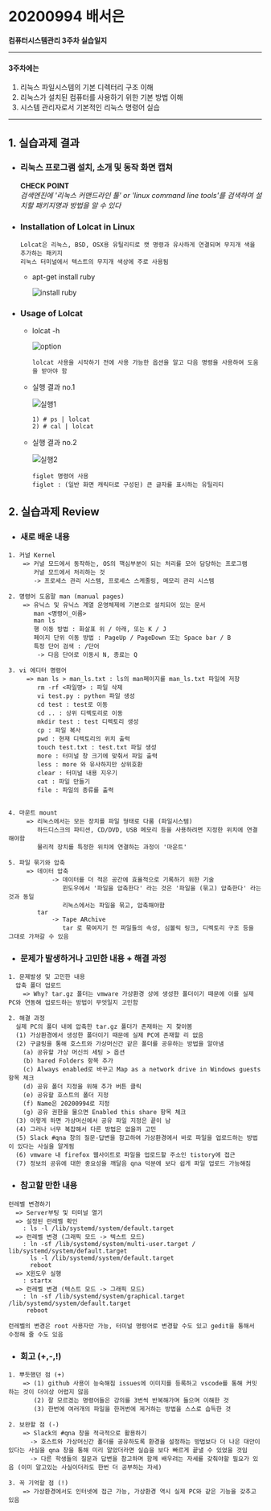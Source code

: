 # 20200994 배서은
**컴퓨터시스템관리 3주차 실습일지**

---
#### 3주차에는 
1. 리눅스 파일시스템의 기본 디렉터리 구조 이해
2. 리눅스가 설치된 컴퓨터를 사용하기 위한 기본 방법 이해
3. 시스템 관리자로서 기본적인 리눅스 명령어 실습 
---

## 1. 실습과제 결과

* ### **리눅스 프로그램 설치, 소개 및 동작 화면 캡쳐**
  
  **CHECK POINT** <br>
  *검색엔진에 '리눅스 커맨드라인 툴' or 'linux command line tools'를 검색하여 설치할 패키지명과 방법을 알 수 있다*

* ### **Installation of Lolcat in Linux** <br>
    
    ```
    Lolcat은 리눅스, BSD, OSX용 유틸리티로 캣 명령과 유사하게 연결되며 무지개 색을 추가하는 패키지
    리눅스 터미널에서 텍스트의 무지개 색상에 주로 사용됨
    ```

  - apt-get install ruby

    ![install ruby](https://user-images.githubusercontent.com/77660379/111276033-3c41a800-867a-11eb-9353-6ee0228e1e55.JPG)

* ### **Usage of Lolcat**
  - lolcat -h

    ![option](https://user-images.githubusercontent.com/77660379/111276383-a3f7f300-867a-11eb-807f-aa18dd25fb11.JPG)

    ```
    lolcat 사용을 시작하기 전에 사용 가능한 옵션을 알고 다음 명령을 사용하여 도움을 받아야 함
    ```
  - 실행 결과 no.1

    ![실행1](https://user-images.githubusercontent.com/77660379/111276537-c984fc80-867a-11eb-8224-d785f36730d4.JPG)

    ```
    1) # ps | lolcat
    2) # cal | lolcat
    ```

  - 실행 결과 no.2

    ![실행2](https://user-images.githubusercontent.com/77660379/111276733-ffc27c00-867a-11eb-9229-bfa957f0af25.JPG)

    ```
    figlet 명령어 사용
    figlet : (일반 화면 캐릭터로 구성된) 큰 글자를 표시하는 유틸리티
    ```

## 2. 실습과제 Review
* ### **새로 배운 내용**
```
1. 커널 Kernel
    => 커널 모드에서 동작하는, OS의 핵심부분이 되는 처리를 모아 담당하는 프로그램
       커널 모드에서 처리하는 것
       -> 프로세스 관리 시스템, 프로세스 스케줄링, 메모리 관리 시스템

2. 명령어 도움말 man (manual pages)
    => 유닉스 및 유닉스 계열 운영체제에 기본으로 설치되어 있는 문서
       man <명령어_이름>
       man ls
       행 이동 방법 : 화살표 위 / 아래, 또는 K / J
       페이지 단위 이동 방법 : PageUp / PageDown 또는 Space bar / B
       특정 단어 검색 : /단어
        -> 다음 단어로 이동시 N, 종료는 Q

3. vi 에디터 명령어
     => man ls > man_ls.txt : ls의 man페이지를 man_ls.txt 파일에 저장
        rm -rf <파일명> : 파일 삭제
        vi test.py : python 파일 생성
        cd test : test로 이동
        cd .. : 상위 디렉토리로 이동
        mkdir test : test 디렉토리 생성
        cp : 파일 복사
        pwd : 현재 디렉토리의 위치 출력
        touch test.txt : test.txt 파일 생성
        more : 터미널 창 크기에 맞춰서 파일 출력
        less : more 와 유사하지만 상위호환
        clear : 터미널 내용 지우기
        cat : 파일 만들기
        file : 파일의 종류를 출력


4. 마운트 mount
     => 리눅스에서는 모든 장치를 파일 형태로 다룸 (파일시스템)
        하드디스크의 파티션, CD/DVD, USB 메모리 등을 사용하려면 지정한 위치에 연결해야함
        물리적 장치를 특정한 위치에 연결하는 과정이 '마운트'

5. 파일 묶기와 압축
     => 데이터 압축
            -> 데이터를 더 적은 공간에 효율적으로 기록하기 위한 기술
               윈도우에서 '파일을 압축한다' 라는 것은 '파일을 (묶고) 압축한다' 라는 것과 동일
               리눅스에서는 파일을 묶고, 압축해야함
        tar
            -> Tape ARchive
               tar 로 묶여지기 전 파일들의 속성, 심볼릭 링크, 디렉토리 구조 등을 그대로 가져갈 수 있음 
```

* ### **문제가 발생하거나 고민한 내용 + 해결 과정**
```
1. 문제발생 및 고민한 내용
  압축 폴더 업로드
    => Why? tar.gz 폴더는 vmware 가상환경 상에 생성한 폴더이기 때문에 이를 실제 PC와 연동해 업로드하는 방법이 무엇일지 고민함

2. 해결 과정
  실제 PC의 폴더 내에 압축한 tar.gz 폴더가 존재하는 지 찾아봄
  (1) 가상환경에서 생성한 폴더이기 때문에 실제 PC에 존재할 리 없음
  (2) 구글링을 통해 호스트와 가상머신간 같은 폴더를 공유하는 방법을 알아냄
    (a) 공유할 가상 머신의 세팅 > 옵션 
    (b) hared Folders 항목 추가
    (c) Always enabled로 바꾸고 Map as a network drive in Windows guests 항목 체크
    (d) 공유 폴더 지정을 위해 추가 버튼 클릭
    (e) 공유할 호스트의 폴더 지정
    (f) Name은 20200994로 지정
    (g) 공유 권한을 물으면 Enabled this share 항목 체크
  (3) 이렇게 하면 가상머신에서 공유 파일 지정은 끝이 남
  (4) 그러나 너무 복잡해서 다른 방법은 없을까 고민
  (5) Slack #qna 창의 질문-답변을 참고하여 가상환경에서 바로 파일을 업로드하는 방법이 있다는 사실을 알게됨
  (6) vmware 내 firefox 웹사이트로 파일을 업로드할 주소인 tistory에 접근
  (7) 정보의 공유에 대한 중요성을 깨달음 qna 덕분에 보다 쉽게 파일 업로드 가능해짐
```

* ### **참고할 만한 내용**
```
런레벨 변경하기
  => Server부팅 및 터미널 열기
  => 설정된 런레벨 확인
    : ls -l /lib/systemd/system/default.target
  => 런레벨 변경 (그래픽 모드 -> 텍스트 모드)
    : ln -sf /lib/systemd/system/multi-user.target / lib/systemd/system/default.target
      ls -l /lib/systemd/system/default.target
      reboot
  => X윈도우 실행
    : startx
  => 런레벨 변경 (텍스트 모드 -> 그래픽 모드)
    : ln -sf /lib/systemd/system/graphical.target /lib/systemd/system/default.target
     reboot

런레벨의 변경은 root 사용자만 가능, 터미널 명령어로 변경할 수도 있고 gedit을 통해서 수정해 줄 수도 있음
```

* ### **회고 (+,-,!)**
```
1. 뿌듯했던 점 (+)
    => (1) github 사용이 능숙해짐 issues에 이미지를 등록하고 vscode를 통해 커밋하는 것이 더이상 어렵지 않음
       (2) 잘 모르겠는 명령어들은 강의를 3번씩 반복해가며 들으며 이해한 것
       (3) 한번에 여러개의 파일을 한꺼번에 제거하는 방법을 스스로 습득한 것

2. 보완할 점 (-)
    => Slack의 #qna 창을 적극적으로 활용하기
      -> 호스트와 가상머신간 폴더를 공유하도록 환경을 설정하는 방법보다 더 나은 대안이 있다는 사실을 qna 창을 통해 미리 알았더라면 실습을 보다 빠르게 끝낼 수 있었을 것임
      -> 다른 학생들의 질문과 답변을 참고하며 함께 배우려는 자세를 갖춰야할 필요가 있음 (이미 알고있는 사실이더라도 한번 더 공부하는 자세)

3. 꼭 기억할 점 (!) 
    => 가상환경에서도 인터넷에 접근 가능, 가상환경 역시 실제 PC와 같은 기능을 갖추고 있음
```